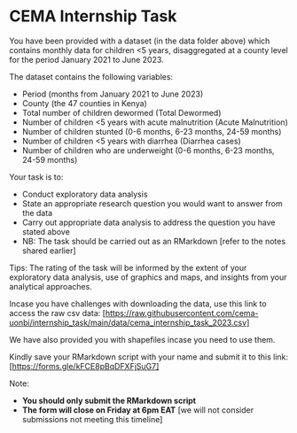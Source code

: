 # CEMA Internship Task

You have been provided with a dataset (in the data folder above) which contains monthly data for children <5 years, disaggregated at a county level for the period January 2021 to June 2023.

The dataset contains the following variables:
- Period (months from January 2021 to June 2023)
- County (the 47 counties in Kenya)
- Total number of children dewormed (Total Dewormed)
- Number of children <5 years with acute malnutrition (Acute Malnutrition)
- Number of children stunted (0-6 months, 6-23 months, 24-59 months)
- Number of children <5 years with diarrhea (Diarrhea cases)
- Number of children who are underweight (0-6 months, 6-23 months, 24-59 months)

Your task is to:
- Conduct exploratory data analysis
- State an appropriate research question you would want to answer from the data
- Carry out appropriate data analysis to address the question you have stated above
- NB: The task should be carried out as an RMarkdown [refer to the notes shared earlier] 

Tips: The rating of the task will be informed by the extent of your exploratory data analysis, use of graphics and maps, and insights from your analytical approaches.

Incase you have challenges with downloading the data, use this link to access the raw csv data: [https://raw.githubusercontent.com/cema-uonbi/internship_task/main/data/cema_internship_task_2023.csv]

We have also provided you with shapefiles incase you need to use them.

Kindly save your RMarkdown script with your name and submit it to this link: [https://forms.gle/kFCE8pBqDFXFjSuG7]

Note:
- **You should only submit the RMarkdown script**
- **The form will close on Friday at 6pm EAT** [we will not consider submissions not meeting this timeline]
